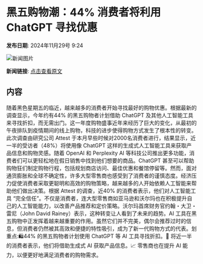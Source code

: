 # ​黑五购物潮：44% 消费者将利用 ChatGPT 寻找优惠

**发布日期**: 2024年11月29号 9:24

![新闻图片](https://pic.chinaz.com/picmap/201907221056450957_1.jpg)

**新闻链接**: [点击查看原文](https://www.aibase.com/zh/news/13573)

## 内容

随着黑色星期五的临近，越来越多的消费者开始寻找最好的购物优惠。根据最新的调查显示，今年约有44% 的黑五购物者计划借助 ChatGPT 及其他人工智能工具来寻找折扣，而无需出门。这一年度购物盛事近年来经历了巨大的变化，从最初的午夜排队到疫情期间的线上购物，科技的进步使得购物方式发生了根本性的转变。此次调查由研究公司 Attest 于本月早些时候对2000名消费者进行，结果显示，近一半的受访者（48%）将使用像 ChatGPT 这样的生成式人工智能工具来获取产品信息和购物灵感。随着 OpenAI 和 Perplexity AI 等科技公司推出更多功能，消费者们可以更轻松地在假日销售中找到他们想要的商品。ChatGPT 甚至可以帮助购物狂们制定购物行程，包括规划商店访问、最佳优惠和餐馆停留等。然而，面对通货膨胀和全球不确定性，许多大型零售商也感受到了消费者的谨慎态度。经济压力促使消费者采取更聪明和高效的购物策略，越来越多的人开始依赖人工智能来帮助他们做出决策。根据 Attest 的调查，近40% 的消费者表示，他们对人工智能工具 “完全信任”。不仅是消费者，连大型零售商如亚马逊和沃尔玛也在积极提升自己的人工智能能力，以改善产品推荐和定价策略。沃尔玛首席财务官约翰・大卫・雷尼（John David Rainey）表示，这种转变让人看到了未来的趋势。AI 工具在黑五购物中正发挥着越来越重要的作用。虽然它们并不完美，偶尔会推荐过时的信息，但消费者仍然被其高效和便捷的特性吸引，成为了新一代购物方式的代表。划重点:🛍️44% 的黑五购物者计划使用 ChatGPT 等 AI 工具寻找折扣。🤖 将近一半的消费者表示，他们将借助生成式 AI 获取产品信息。📈 零售商也在提升 AI 能力，以便更好地满足消费者的购物需求。
